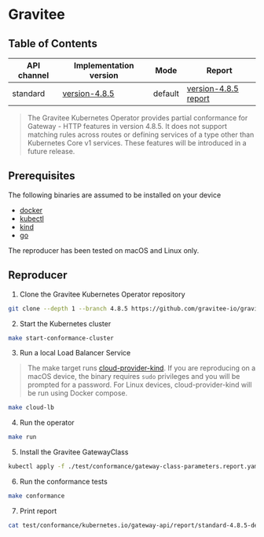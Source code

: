 # Gravitee

## Table of Contents

| API channel  | Implementation version                    | Mode    | Report                                                 |
|--------------|-------------------------------------------|---------|--------------------------------------------------------|
| standard     | [version-4.8.5](https://github.com/gravitee-io/gravitee-kubernetes-operator/releases/tag/4.8.5) | default | [version-4.8.5 report](./standard-4.8.5-default-report.yaml) |

> The Gravitee Kubernetes Operator provides partial conformance for Gateway - HTTP features in version 4.8.5. It does not support matching rules across routes or defining services of a type other than Kubernetes Core v1 services. These features will be introduced in a future release.

## Prerequisites

The following binaries are assumed to be installed on your device
  
  - [docker](https://docs.docker.com/get-started/get-docker/)
  - [kubectl](https://kubernetes.io/docs/tasks/tools/)
  - [kind](https://github.com/kubernetes-sigs/kind)
  - [go](https://go.dev/learn/)

The reproducer has been tested on macOS and Linux only.

## Reproducer

1. Clone the Gravitee Kubernetes Operator repository

```bash
git clone --depth 1 --branch 4.8.5 https://github.com/gravitee-io/gravitee-kubernetes-operator.git
```

2. Start the Kubernetes cluster

```bash
make start-conformance-cluster
```

3. Run a local Load Balancer Service

> The make target runs [cloud-provider-kind](https://kind.sigs.k8s.io/docs/user/loadbalancer). If you are reproducing on a macOS device, the binary requires `sudo` privileges and you will be prompted for a password. For Linux devices, cloud-provider-kind will be run using Docker compose.

```bash
make cloud-lb
```

4. Run the operator

```bash
make run
```

5. Install the Gravitee GatewayClass

```bash
kubectl apply -f ./test/conformance/gateway-class-parameters.report.yaml -f ./test/conformance/gateway-class.yaml
```

6. Run the conformance tests

```bash
make conformance
```

7. Print report

```bash
cat test/conformance/kubernetes.io/gateway-api/report/standard-4.8.5-default-report.yaml
```

